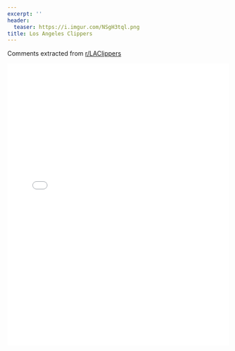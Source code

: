 ```yaml
---
excerpt: ''
header:
  teaser: https://i.imgur.com/NSgH3tql.png
title: Los Angeles Clippers
---
```


Comments extracted from [r/LAClippers](https://reddit.com/r/LAClippers)
<iframe id="igraph" scrolling="no" style="border:none;" seamless="seamless" src="/plots/NBA/LAC.html" height="640" width="100%"></iframe>